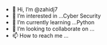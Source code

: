 - 👋 Hi, I’m @zahidj7
- 👀 I’m interested in ...Cyber Security
- 🌱 I’m currently learning ...Python
- 💞️ I’m looking to collaborate on ...
- 📫 How to reach me ...

<!---
zahidj7/zahidj7 is a ✨ special ✨ repository because its `README.md` (this file) appears on your GitHub profile.
You can click the Preview link to take a look at your changes.
--->
